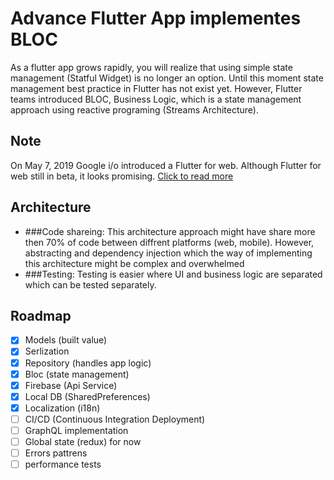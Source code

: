 # Advance Flutter App implementes BLOC
As a flutter app grows rapidly, you will realize that using simple state management (Statful Widget) is no longer an option. Until this moment state management best practice in Flutter has not exist yet. However, Flutter teams introduced BLOC, Business Logic, which is a state management approach using reactive programing (Streams Architecture).
## Note
On May 7, 2019 Google i/o introduced a Flutter for web. Although Flutter for web still in beta, it looks promising. [Click to read more](https://developers.googleblog.com/2019/05/Flutter-io19.html)
## Architecture
- ###Code shareing: 
    This architecture approach might have share more then 70% of code between diffrent platforms (web, mobile). However, abstracting and dependency injection which the way of implementing this architecture might be complex and overwhelmed
- ###Testing: 
    Testing is easier where UI and business logic are separated which can be tested separately.
## Roadmap
  - [x] Models (built value) 
  - [x] Serlization
  - [x] Repository (handles app logic)
  - [x] Bloc (state management)
  - [x] Firebase (Api Service)
  - [x] Local DB (SharedPreferences)
  - [x] Localization (i18n)
  - [ ] CI/CD (Continuous Integration Deployment)
  - [ ] GraphQL implementation
  - [ ] Global state (redux) for now
  - [ ] Errors pattrens
  - [ ] performance tests
